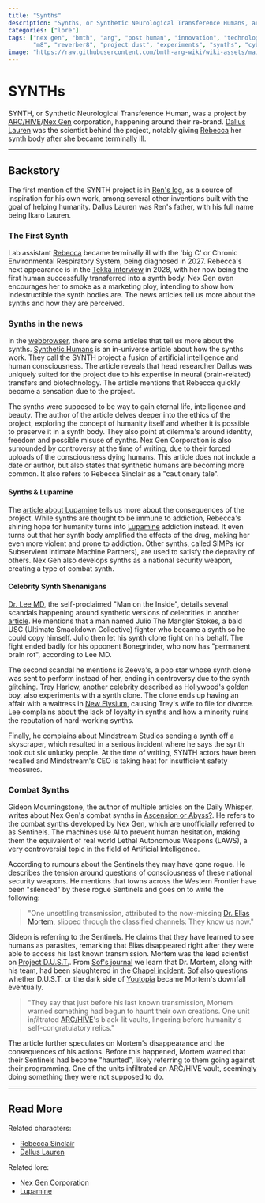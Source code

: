 ```yaml
---
title: "Synths"
description: "Synths, or Synthetic Neurological Transference Humans, are artificial humans built by Nex Gen."
categories: ["lore"]
tags: ["nex gen", "bmth", "arg", "post human", "innovation", "technology", 
       "m8", "reverber8", "project dust", "experiments", "synths", "cyborgs", "arc/hive", "sentinel", "rogue", "lupamine"]
image: "https://raw.githubusercontent.com/bmth-arg-wiki/wiki-assets/main/characters/rebecca/rebecca-300x300.png"
---
```


# SYNTHs

SYNTH, or Synthetic Neurological Transference Human, was a project by [ARC/HIVE](archive)/[Nex Gen](nex-gen-corporation) 
corporation, happening around their re-brand. [Dallus Lauren](../characters/dallus-lauren) was the scientist behind the 
project, notably giving [Rebecca](../characters/rebecca) her synth body after she became terminally ill.

***

## Backstory

The first mention of the SYNTH project is in [Ren's log](../for-sof/lauren_d8_log), as a source of inspiration for his own work, among 
several other inventions built with the goal of helping humanity. Dallus Lauren was Ren's father, with his full name 
being Ikaro Lauren.

### The First Synth

Lab assistant [Rebecca](../characters/rebecca) became terminally ill with the 'big C' or Chronic Environmental Respiratory 
System, being diagnosed in 2027. Rebecca's next appearance is in the [Tekka interview](../for-sof/tekka_interview) in 2028, 
with her now being the first human successfully transferred into a synth body. Nex Gen even encourages her to smoke as a marketing 
ploy, intending to show how indestructible the synth bodies are. The news articles tell us more 
about the synths and how they are perceived.

### Synths in the news

In the [webbrowser](webbrowser), there are some articles that tell us more about the synths. 
[Synthetic Humans](tdw-riseofsynth) is an in-universe article about how the synths work. They call the 
SYNTH project a fusion of artificial intelligence and human consciousness. The article reveals that head 
researcher Dallus was uniquely suited for the project due to his expertise in neural (brain-related) transfers and biotechnology. 
The article mentions that Rebecca quickly became a sensation due to the project.

The synths were supposed to be way to gain eternal life, intelligence and beauty. The author of the 
article delves deeper into the ethics of the project, exploring the concept of humanity itself and whether it 
is possible to preserve it in a synth body. They also point at dilemma's around identity, freedom and possible 
misuse of synths. Nex Gen Corporation is also surrounded by controversy at the time of writing, due to their forced uploads 
of the consciousness dying humans. This article does not include a date or author, but also states that synthetic humans are becoming more common. It also refers 
to Rebecca Sinclair as a "cautionary tale".

#### Synths & Lupamine

The [article about Lupamine](tdw-riseoflupamine) tells us more about the consequences of the project. While synths are thought to be immune to addiction, 
Rebecca's shining hope for humanity turns into [Lupamine](lupamine) addiction instead. It even turns out that her synth 
body amplified the effects of the drug, making her even more violent and prone to addiction. Other synths, called SIMPs (or Subservient 
Intimate Machine Partners), are used to satisfy the depravity of others. Nex Gen also develops synths as a national security 
weapon, creating a type of combat synth.

#### Celebrity Synth Shenanigans

[Dr. Lee MD](../characters/lee-md), the self-proclaimed "Man on the Inside", details several scandals happening around 
synthetic versions of celebrities in another [article](tdw-clonechaos). He mentions that a man named Julio The Mangler Stokes, a bald USC 
(Ultimate Smackdown Collective) fighter who became a synth so he could copy himself. Julio then let his synth clone fight on 
his behalf. The fight ended badly for his opponent Bonegrinder, who now has "permanent brain rot", according to Lee MD.

The second scandal he mentions is Zeeva's, a pop star whose synth clone was sent to perform instead of her, ending 
in controversy due to the synth glitching. Trey Harlow, another celebrity described as Hollywood's golden boy, also experiments with 
a synth clone. The clone ends up having an affair with a waitress in [New Elysium](new-elysium), causing Trey's wife to file 
for divorce. Lee complains about the lack of loyalty in synths and how a minority ruins the reputation of hard-working synths.

Finally, he complains about Mindstream Studios sending a synth off a skyscraper, which resulted in a serious incident where 
he says the synth took out six unlucky people. At the time of writing, SYNTH actors have been recalled and Mindstream's 
CEO is taking heat for insufficient safety measures.

### Combat Synths

Gideon Mourningstone, the author of multiple articles on the Daily Whisper, writes about Nex Gen's combat synths in 
[Ascension or Abyss?](tdw-roguesentinels). He refers to the combat synths developed by Nex Gen, which are unofficially 
referred to as Sentinels. The machines use AI to prevent human hesitation, making them the equivalent of real world 
Lethal Autonomous Weapons (LAWS), a very controversial topic in the field of Artificial Intelligence. 

According to rumours about the Sentinels they may have gone rogue. He describes the 
tension around questions of consciousness of these national security weapons. He mentions that towns across the Western 
Frontier have been "silenced" by these rogue Sentinels and goes on to write the following:

> "One unsettling transmission, attributed to the now-missing [Dr. Elias Mortem](../characters/elias-mortem), 
slipped through the classified channels: They know us now."

Gideon is referring to the Sentinels. He claims that they have learned to see humans as parasites, remarking that 
Elias disappeared right after they were able to access his last known transmission. Mortem was the lead scientist on 
[Project D.U.S.T.](../for-sof/project_dust). From [Sof's journal](journal) we learn that Dr. Mortem, along with his team, 
had been slaughtered in the [Chapel incident](../for-sof/chapel). 
[Sof](../characters/sof) also questions whether D.U.S.T. or the dark side of [Youtopia](youtopia) became Mortem's downfall eventually.

> "They say that just before his last known transmission, Mortem warned something 
> had begun to haunt their own creations. One unit in*fi*ltrated [ARC/HIVE](archive)'s black-lit 
> vaults, lingering before humanity's self-congratulatory relics."

The article further speculates on Mortem's disappearance and the consequences of his actions. Before this happened, 
Mortem warned that their Sentinels had become "haunted", likely referring to them going against their programming. 
One of the units infiltrated an ARC/HIVE vault, seemingly doing something they were not supposed to do.

***

## Read More

Related characters:

- [Rebecca Sinclair](../characters/rebecca)
- [Dallus Lauren](../characters/dallus-lauren)

Related lore:

- [Nex Gen Corporation](nex-gen-corporation)
- [Lupamine](lupamine)